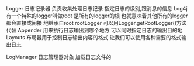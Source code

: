 Logger 日志记录器 负责收集处理日志记录 指定日志的级别,跟消息的信息
Log4j 有一个特殊的logger叫做root 是所有的logger的根 也就意味着其他所有的logger都会直接或间接
地继承自root rootLogger 可以用Logger.getRootLogger()方法代替
Appender 用来执行日志输出到哪个地方 可以同时指定日志的输出目的地
Layouts 布局器用于控制日志输出内容的格式 让我们可以使用各种需要的格式输出日志


LogManager 日志管理器对象 加载日志文件的
